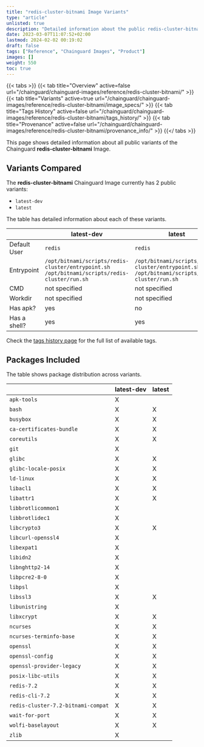```yaml
---
title: "redis-cluster-bitnami Image Variants"
type: "article"
unlisted: true
description: "Detailed information about the public redis-cluster-bitnami Chainguard Image variants"
date: 2023-03-07T11:07:52+02:00
lastmod: 2024-02-02 00:19:02
draft: false
tags: ["Reference", "Chainguard Images", "Product"]
images: []
weight: 550
toc: true
---
```


{{< tabs >}}
{{< tab title="Overview" active=false url="/chainguard/chainguard-images/reference/redis-cluster-bitnami/" >}}
{{< tab title="Variants" active=true url="/chainguard/chainguard-images/reference/redis-cluster-bitnami/image_specs/" >}}
{{< tab title="Tags History" active=false url="/chainguard/chainguard-images/reference/redis-cluster-bitnami/tags_history/" >}}
{{< tab title="Provenance" active=false url="/chainguard/chainguard-images/reference/redis-cluster-bitnami/provenance_info/" >}}
{{</ tabs >}}

This page shows detailed information about all public variants of the Chainguard **redis-cluster-bitnami** Image.

## Variants Compared
The **redis-cluster-bitnami** Chainguard Image currently has 2 public variants: 

- `latest-dev`
- `latest`

The table has detailed information about each of these variants.

|              | latest-dev                                                                                   | latest                                                                                       |
|--------------|----------------------------------------------------------------------------------------------|----------------------------------------------------------------------------------------------|
| Default User | `redis`                                                                                      | `redis`                                                                                      |
| Entrypoint   | `/opt/bitnami/scripts/redis-cluster/entrypoint.sh /opt/bitnami/scripts/redis-cluster/run.sh` | `/opt/bitnami/scripts/redis-cluster/entrypoint.sh /opt/bitnami/scripts/redis-cluster/run.sh` |
| CMD          | not specified                                                                                | not specified                                                                                |
| Workdir      | not specified                                                                                | not specified                                                                                |
| Has apk?     | yes                                                                                          | no                                                                                           |
| Has a shell? | yes                                                                                          | yes                                                                                          |

Check the [tags history page](/chainguard/chainguard-images/reference/redis-cluster-bitnami/tags_history/) for the full list of available tags.

## Packages Included
The table shows package distribution across variants.

|                                    | latest-dev | latest |
|------------------------------------|------------|--------|
| `apk-tools`                        | X          |        |
| `bash`                             | X          | X      |
| `busybox`                          | X          | X      |
| `ca-certificates-bundle`           | X          | X      |
| `coreutils`                        | X          | X      |
| `git`                              | X          |        |
| `glibc`                            | X          | X      |
| `glibc-locale-posix`               | X          | X      |
| `ld-linux`                         | X          | X      |
| `libacl1`                          | X          | X      |
| `libattr1`                         | X          | X      |
| `libbrotlicommon1`                 | X          |        |
| `libbrotlidec1`                    | X          |        |
| `libcrypto3`                       | X          | X      |
| `libcurl-openssl4`                 | X          |        |
| `libexpat1`                        | X          |        |
| `libidn2`                          | X          |        |
| `libnghttp2-14`                    | X          |        |
| `libpcre2-8-0`                     | X          |        |
| `libpsl`                           | X          |        |
| `libssl3`                          | X          | X      |
| `libunistring`                     | X          |        |
| `libxcrypt`                        | X          | X      |
| `ncurses`                          | X          | X      |
| `ncurses-terminfo-base`            | X          | X      |
| `openssl`                          | X          | X      |
| `openssl-config`                   | X          | X      |
| `openssl-provider-legacy`          | X          | X      |
| `posix-libc-utils`                 | X          | X      |
| `redis-7.2`                        | X          | X      |
| `redis-cli-7.2`                    | X          | X      |
| `redis-cluster-7.2-bitnami-compat` | X          | X      |
| `wait-for-port`                    | X          | X      |
| `wolfi-baselayout`                 | X          | X      |
| `zlib`                             | X          |        |

